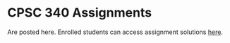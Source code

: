 # CPSC 340 Assignments

Are posted here. Enrolled students can access assignment solutions [here](https://canvas.ubc.ca/courses/78047/files/folder/assignment%20solutions).